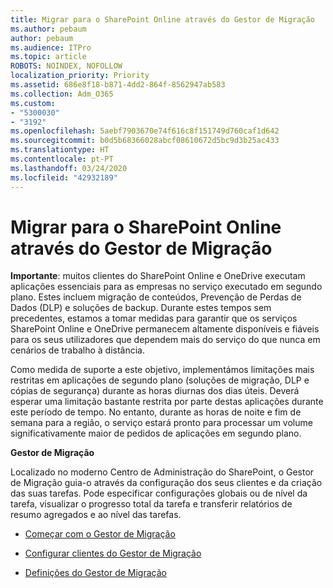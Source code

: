 ```yaml
---
title: Migrar para o SharePoint Online através do Gestor de Migração
ms.author: pebaum
author: pebaum
ms.audience: ITPro
ms.topic: article
ROBOTS: NOINDEX, NOFOLLOW
localization_priority: Priority
ms.assetid: 686e8f18-b871-4dd2-864f-8562947ab583
ms.collection: Adm_O365
ms.custom:
- "5300030"
- "3192"
ms.openlocfilehash: 5aebf7903670e74f616c8f151749d760caf1d642
ms.sourcegitcommit: b0d5b68366028abcf08610672d5bc9d3b25ac433
ms.translationtype: HT
ms.contentlocale: pt-PT
ms.lasthandoff: 03/24/2020
ms.locfileid: "42932189"
---
```

# <a name="migrating-to-sharepoint-online-via-migration-manager"></a>Migrar para o SharePoint Online através do Gestor de Migração

**Importante**: muitos clientes do SharePoint Online e OneDrive executam aplicações essenciais para as empresas no serviço executado em segundo plano. Estes incluem migração de conteúdos, Prevenção de Perdas de Dados (DLP) e soluções de backup. Durante estes tempos sem precedentes, estamos a tomar medidas para garantir que os serviços SharePoint Online e OneDrive permanecem altamente disponíveis e fiáveis para os seus utilizadores que dependem mais do serviço do que nunca em cenários de trabalho à distância.

Como medida de suporte a este objetivo, implementámos limitações mais restritas em aplicações de segundo plano (soluções de migração, DLP e cópias de segurança) durante as horas diurnas dos dias úteis. Deverá esperar uma limitação bastante restrita por parte destas aplicações durante este período de tempo. No entanto, durante as horas de noite e fim de semana para a região, o serviço estará pronto para processar um volume significativamente maior de pedidos de aplicações em segundo plano.

**Gestor de Migração**

Localizado no moderno Centro de Administração do SharePoint, o Gestor de Migração guia-o através da configuração dos seus clientes e da criação das suas tarefas. Pode especificar configurações globais ou de nível da tarefa, visualizar o progresso total da tarefa e transferir relatórios de resumo agregados e ao nível das tarefas.

- [Começar com o Gestor de Migração](https://docs.microsoft.com/sharepointmigration/mm-get-started)

- [Configurar clientes do Gestor de Migração](https://docs.microsoft.com/sharepointmigration/mm-setup-clients)

- [Definições do Gestor de Migração](https://docs.microsoft.com/sharepointmigration/mm-settings)
